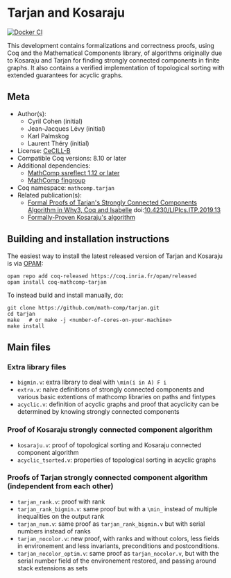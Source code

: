 <!---
This file was generated from `meta.yml`, please do not edit manually.
Follow the instructions on https://github.com/coq-community/templates to regenerate.
--->
# Tarjan and Kosaraju

[![Docker CI][docker-action-shield]][docker-action-link]

[docker-action-shield]: https://github.com/math-comp/tarjan/workflows/Docker%20CI/badge.svg?branch=master
[docker-action-link]: https://github.com/math-comp/tarjan/actions?query=workflow:"Docker%20CI"




This development contains formalizations and correctness proofs, using Coq and the Mathematical
Components library, of algorithms originally due to Kosaraju and Tarjan for finding strongly
connected components in finite graphs. It also contains a verified implementation of topological
sorting with extended guarantees for acyclic graphs.

## Meta

- Author(s):
  - Cyril Cohen (initial)
  - Jean-Jacques Lévy (initial)
  - Karl Palmskog
  - Laurent Théry (initial)
- License: [CeCILL-B](CeCILL-B)
- Compatible Coq versions: 8.10 or later
- Additional dependencies:
  - [MathComp ssreflect 1.12 or later](https://math-comp.github.io)
  - [MathComp fingroup](https://math-comp.github.io)
- Coq namespace: `mathcomp.tarjan`
- Related publication(s):
  - [Formal Proofs of Tarjan's Strongly Connected Components Algorithm in Why3, Coq and Isabelle](https://hal.inria.fr/hal-01906155) doi:[10.4230/LIPIcs.ITP.2019.13](https://doi.org/10.4230/LIPIcs.ITP.2019.13)
  - [Formally-Proven Kosaraju's algorithm](https://hal.inria.fr/hal-01095533) 

## Building and installation instructions

The easiest way to install the latest released version of Tarjan and Kosaraju
is via [OPAM](https://opam.ocaml.org/doc/Install.html):

```shell
opam repo add coq-released https://coq.inria.fr/opam/released
opam install coq-mathcomp-tarjan
```

To instead build and install manually, do:

``` shell
git clone https://github.com/math-comp/tarjan.git
cd tarjan
make   # or make -j <number-of-cores-on-your-machine> 
make install
```


## Main files

### Extra library files
* `bigmin.v`: extra library to deal with `\min(i in A) F i`
* `extra.v`: naive definitions of strongly connected components and various basic extentions of mathcomp libraries on paths and fintypes
* `acyclic.v`: definition of acyclic graphs and proof that acyclicity can be determined by knowing strongly connected components

### Proof of Kosaraju strongly connected component algorithm
* `kosaraju.v`: proof of topological sorting and Kosaraju connected component algorithm
* `acyclic_tsorted.v`: properties of topological sorting in acyclic graphs

### Proofs of Tarjan strongly connected component algorithm (independent from each other)
* `tarjan_rank.v`: proof with rank
* `tarjan_rank_bigmin.v`: same proof but with a `\min_` instead of multiple inequalities on the output rank
* `tarjan_num.v`: same proof as `tarjan_rank_bigmin.v` but with serial numbers instead of ranks
* `tarjan_nocolor.v`: new proof, with ranks and without colors, less fields in environement and less invariants, preconditions and postconditions.
* `tarjan_nocolor_optim.v`: same proof as `tarjan_nocolor.v`, but with the serial number field of the environement restored, and passing around stack extensions as sets
